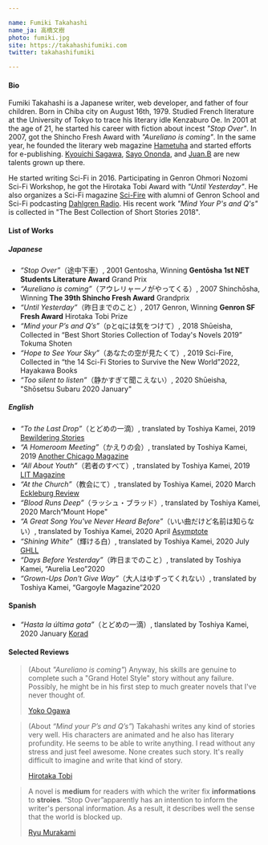 ```yaml
---

name: Fumiki Takahashi  
name_ja: 高橋文樹  
photo: fumiki.jpg  
site: https://takahashifumiki.com  
twitter: takahashifumiki

---
```


#### Bio

<!--
高橋文樹は日本の作家。web開発者にして4児の父。1979年8月16日に千葉市に生まれる。大江健三郎の後を追って東京大学に入学し、フランス文学を専攻。2001年、『途中下車』で小説家デビュー。2007年、『アウレリャーノがやってくる』で新潮新人賞を受賞する。また、同年よりオンライン文芸誌破滅派を主催し、電子書籍を中心としたインディーズ出版に注力。佐川恭一、斧田小夜などの新しい才能の発掘を行なっている。
2016年よりSFへ進出。ゲンロン大森望SF創作講座に参加し、飛浩隆特別賞を受賞。同講座の受講生を中心としたグループSci-Fireの運営やSFポッドキャスト番組ダールグレンラジオのパーソナリティも務めた。再び商業出版での活動も再開し、「pとqには気をつけて」が2018年短編ベストコレクションに掲載されるなどの実績を残している。
-->

Fumiki Takahashi is a Japanese writer, web developer, and father of four children. Born in Chiba city on August 16th, 1979. Studied French literature at the University of Tokyo to trace his literary idle Kenzaburo Oe. In 2001 at the age of 21, he started his career with fiction about incest _"Stop Over"_. In 2007, got the Shincho Fresh Award with _"Aureliano is coming"_. In the same year, he founded the literary web magazine [Hametuha](https://hametuha.com) and started efforts for e-publishing. [Kyouichi Sagawa](https://twitter.com/kyoichi_sagawa), [Sayo Ononda](https://twitter.com/pigya), and [Juan.B](https://twitter.com/GreatJuanism) are new talents grown up there.

He started writing Sci-Fi in 2016. Participating in Genron Ohmori Nozomi Sci-Fi Workshop, he got the Hirotaka Tobi Award with _"Until Yesterday"_. He also organizes a Sci-Fi magazine [Sci-Fire](https://scifire.org) with alumni of Genron School and Sci-Fi podcasting [Dahlgren Radio](https://itunes.apple.com/jp/podcast/%E3%83%80%E3%83%BC%E3%83%AB%E3%82%B0%E3%83%AC%E3%83%B3%E3%83%A9%E3%82%B8%E3%82%AA/id1251322835?mt=2). His recent work _"Mind Your P's and Q's"_ is collected in "The Best Collection of Short Stories 2018". 

#### List of Works

##### Japanese

- _“Stop Over”_（途中下車）, 2001 Gentosha, Winning **Gentōsha 1st NET Students Literature Award** Grand Prix
- _“Aureliano is coming”_（アウレリャーノがやってくる）, 2007 Shinchōsha, Winning **The 39th Shincho Fresh Award** Grandprix
- _“Until Yesterday”_（昨日までのこと）, 2017 Genron, Winning **Genron SF Fresh Award** Hirotaka Tobi Prize
- _“Mind your P’s and Q’s”_（pとqには気をつけて）, 2018 Shūeisha, Collected in “Best Short Stories Collection of Today's Novels 2019” Tokuma Shoten
- _“Hope to See Your Sky”_（あなたの空が見たくて）, 2019 Sci-Fire, Collected in “the 14 Sci-Fi Stories to Survive the New World”2022,  Hayakawa Books
- _“Too silent to listen”_（静かすぎて聞こえない）, 2020 Shūeisha, "Shōsetsu Subaru 2020 January"

##### English

- _“To the Last Drop”_（とどめの一滴）, translated by Toshiya Kamei, 2019 [Bewildering Stories](http://www.bewilderingstories.com/issue813/last_drop.html)
- _“A Homeroom Meeting”_（かえりの会）, translated by Toshiya Kamei, 2019 [Another Chicago Magazine](https://anotherchicagomagazine.net/2019/07/23/a-homeroom-meeting-by-fumiki-takahashi-translated-from-the-japanese-by-toshiya-kamei-2/)
- _“All About Youth”_（若者のすべて）, translated by Toshiya Kamei, 2019 [LIT Magazine](http://www.litmagazine.org/2019/11/25/all-about-youth-by-fumiki-takahashi-translated-from-the-japanese-by-toshiya-kamei/)
- _“At the Church”_（教会にて）, translated by Toshiya Kamei, 2020 March [Eckleburg Review](https://www.eckleburg.org/eckleburg-no-21/)
- _“Blood Runs Deep”_（ラッシュ・ブラッド）, translated by Toshiya Kamei, 2020 March“Mount Hope"
- _“A Great Song You've Never Heard Before”_（いい曲だけど名前は知らない）, translated by Toshiya Kamei, 2020 April [Asymptote](https://www.asymptotejournal.com/fiction/fumiki-takahashi-a-great-song-youve-never-heard-before/)
- _“Shining White”_（輝ける白）, translated by Toshiya Kamei, 2020 July [GHLL](http://web.archive.org/web/20200710025652/http://ghll.truman.edu/ghll31/Takahashi%20Shining%20White.html)
- _“Days Before Yesterday”_（昨日までのこと）, translated by Toshiya Kamei, “Aurelia Leo”2020
- _“Grown-Ups Don't Give Way”_（大人はゆずってくれない）, translated by Toshiya Kamei, “Gargoyle Magazine”2020

#### Spanish

- _“Hasta la última gota”_（とどめの一滴）, tlanslated by Toshiya Kamei, 2020 January [Korad](https://korad.cubava.cu/2020/01/13/ya-se-puede-descargar-korad-35/)

#### Selected Reviews

<!--
とにかく、これだけ大勢の人物たちが入り乱れる話を、破綻させることなく最後まで引っ張って、一つの形に仕上げた力は本物だと思う。もしかすると高橋さんは、私などが考えるよりももっともっとスケールの大きな小説へ向かって、歩き出そうとしているのかもしれない。
小川洋子
-->

> (About _"Aureliano is coming"_) Anyway, his skills are genuine to complete such a "Grand Hotel Style" story without any failure. Possibly, he might be in his first step to much greater novels that I've never thought of.
> 
> [Yoko Ogawa](https://en.wikipedia.org/wiki/Y%C5%8Dko_Ogawa)

<!--
高橋さんは何を書かせてもまあうまい。キャラも書けるし、 文学的な含みも感じさせるし、何でもできる感じ。どこにもストレスを感じさせずに、べらぼうに上手いものを読んだ印象が残る。こんなことを考える人はいないし、一からあれを思いついて書けるというのは、大変なもの。 — 飛浩隆
-->

> (About _“Mind your P’s and Q’s”_) Takahashi writes any kind of stories very well. His characters are animated and he also has literary profundity. He seems to be able to write anything. I read without any stress and just feel awesome. None creates such story. It's really difficult to imagine and write that kind of story.
> 
> [Hirotaka Tobi](https://en.wikipedia.org/wiki/Hirotaka_Tobi)

<!--
小説とは、自分が持っている「情報」を「物語」に織り込んで、読む人に「伝える」ものだ。この個人的な情報と伝えようという意思を、『途中下車』は持っていた。結果として現代の閉塞感が見事に描かれている。 — 村上龍
-->

> A novel is **medium** for readers with which the writer fix **informations** to **stroies**. “Stop Over”apparently has an intention to inform the writer's personal information. As a result, it describes well the sense that the world is blocked up.
> 
> [Ryu Murakami](https://en.wikipedia.org/wiki/Ry%C5%AB_Murakami)


